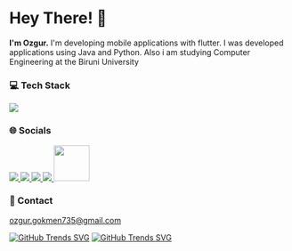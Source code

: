 # Hey There! 👋 

**I'm Ozgur.** I'm developing mobile applications with flutter. I was developed applications using Java and Python. Also i am studying Computer Engineering at the Biruni University

### 💻 Tech Stack 
<img src="https://skillicons.dev/icons?i=dart,flutter,python,java,vscode,git,github,sqlite">

### 🌐 Socials
<a href="https://www.instagram.com/o_gkmn/"> <img src="https://skillicons.dev/icons?i=instagram&theme=dark"> </a>
<a href="https://twitter.com/o_gkmn"> <img src="https://skillicons.dev/icons?i=twitter&theme=dark"> </a>
<a href="https://www.linkedin.com/in/ozgurgokmen"> <img src="https://skillicons.dev/icons?i=linkedin&theme=dark"> </a>
<a href="https://www.linkedin.com/in/ozgurgokmen"> <img src="https://skillicons.dev/icons?i=stackoverflow&theme=dark"> </a>
<a href="https://stackoverflow.com/users/13489994/%c3%96zg%c3%bcr"> <img src="https://www.redditstatic.com/icon.png" width="64" height="64"> </a>

### 👤 Contact
ozgur.gokmen735@gmail.com


[![GitHub Trends SVG](https://api.githubtrends.io/user/svg/o-gkmn/langs?time_range=one_year&include_private=True&group=other&theme=ferns)](https://githubtrends.io)
[![GitHub Trends SVG](https://api.githubtrends.io/user/svg/o-gkmn/repos?time_range=one_year&group=other&theme=ferns)](https://githubtrends.io)
